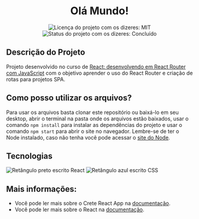<h1 align="center">Olá Mundo!</h1>

<div>
  <p align="center">
    <img alt="Licença do projeto com os dizeres: MIT" src="https://img.shields.io/github/license/RodrigoHarder/teste-react-typescript.svg">
    <img alt="Status do projeto com os dizeres: Concluído" src="https://img.shields.io/static/v1?label=Status&message=Concluído &color=blue">
  </p>
</div>

## Descrição do Projeto

Projeto desenvolvido no curso de [React: desenvolvendo em React Router com JavaScript](https://cursos.alura.com.br/course/React-desenvolvendo-react-router-javaScript) com o objetivo aprender o uso do React Router e criação de rotas para projetos SPA.

## Como posso utilizar os arquivos?

Para usar os arquivos basta clonar este repositório ou baixá-lo em seu desktop, abrir o terminal na pasta onde os arquivos estão baixados, usar o comando `npm install` para instalar as dependências do projeto e usar o comando `npm start` para abrir o site no navegador. Lembre-se de ter o Node instalado, caso não tenha você pode acessar o [site do Node](https://nodejs.org/en).

## Tecnologias

<div>
  <img alt="Retângulo preto escrito React" src="https://img.shields.io/badge/React-20232A?style=for-the-badge&logo=react&logoColor=61DAFB">
  <img alt="Retângulo azul escrito CSS" src="https://img.shields.io/badge/CSS3-1572B6?style=for-the-badge&logo=css3&logoColor=white">
</div>

## Mais informações:

- Você pode ler mais sobre o Crete React App na [documentação](https://facebook.github.io/create-react-app/docs/getting-started).
- Você pode ler mais sobre o React na [documentação](https://reactjs.org/).
